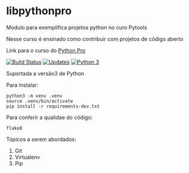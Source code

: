 # libpythonpro
Modulo para exemplifica projetos python no curo Pytools

Nesse curso é ensinado como contribuir com projetos de código aberto

Link para o curso do [Python Pro](https://python.pro.br)

[![Build Status](https://travis-ci.com/ismael-miranda/libpythonpro.svg?branch=main)](https://travis-ci.com/ismael-miranda/libpythonpro)
[![Updates](https://pyup.io/repos/github/ismael-miranda/libpythonpro/shield.svg)](https://pyup.io/repos/github/ismael-miranda/libpythonpro/)
[![Python 3](https://pyup.io/repos/github/ismael-miranda/libpythonpro/python-3-shield.svg)](https://pyup.io/repos/github/ismael-miranda/libpythonpro/)

Suportada a versão3 de Python

Para instalar:
```console
python3 -m venv .venv
source .venv/bin/activate
pip install -r requirements-dev.txt
```

Para conferir a qualidae do código:
```console
flake8
```

Tópicos a serem abordados:
1. Git
2. Virtualenv
3. Pip
